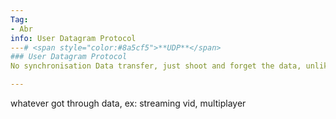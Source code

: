 ```yaml
---
Tag:
- Abr 
info: User Datagram Protocol 
---# <span style="color:#8a5cf5">**UDP**</span>
### User Datagram Protocol 
No synchronisation Data transfer, just shoot and forget the data, unlike [[TCP]]

---
```


whatever got through data, ex: streaming vid, multiplayer
